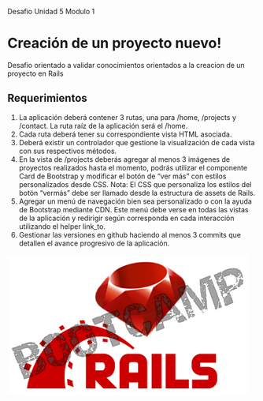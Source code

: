 Desafio Unidad 5 Modulo 1

# Creación de un proyecto nuevo!

Desafio orientado a validar conocimientos orientados a la creacion de un proyecto en Rails

## Requerimientos

1. La aplicación deberá contener 3 rutas, una para /home, /projects y /contact. La ruta raíz de la aplicación será el /home.
2. Cada ruta deberá tener su correspondiente vista HTML asociada.
3. Deberá existir un controlador que gestione la visualización de cada vista con sus respectivos métodos.
4. En la vista de /projects deberás agregar al menos 3 imágenes de proyectos realizados hasta el momento, podrás utilizar el componente Card de Bootstrap y modificar el botón de “ver más” con estilos personalizados desde CSS. Nota: El CSS que personaliza los estilos del botón “vermás” debe ser llamado desde la estructura de assets de Rails.
5. Agregar un menú de navegación bien sea personalizado o con la ayuda de Bootstrap mediante CDN. Este menú debe verse en todas las vistas de la aplicación y redirigir según corresponda en cada interacción utilizando el helper link_to.
6. Gestionar las versiones en github haciendo al menos 3 commits que detallen el avance progresivo de la aplicación.

![Logo!](https://raw.githubusercontent.com/JuanGonzalezJara/Desafio_RoR_Unidad4_M3_3/main/assets/ROR_Logo.png)


